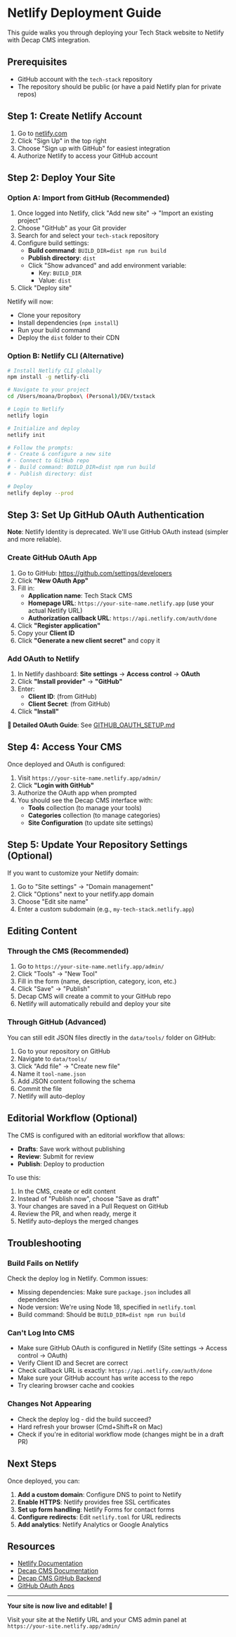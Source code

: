 # Netlify Deployment Guide

This guide walks you through deploying your Tech Stack website to Netlify with Decap CMS integration.

## Prerequisites

- GitHub account with the `tech-stack` repository
- The repository should be public (or have a paid Netlify plan for private repos)

## Step 1: Create Netlify Account

1. Go to [netlify.com](https://www.netlify.com/)
2. Click "Sign Up" in the top right
3. Choose "Sign up with GitHub" for easiest integration
4. Authorize Netlify to access your GitHub account

## Step 2: Deploy Your Site

### Option A: Import from GitHub (Recommended)

1. Once logged into Netlify, click "Add new site" → "Import an existing project"
2. Choose "GitHub" as your Git provider
3. Search for and select your `tech-stack` repository
4. Configure build settings:
   - **Build command**: `BUILD_DIR=dist npm run build`
   - **Publish directory**: `dist`
   - Click "Show advanced" and add environment variable:
     - Key: `BUILD_DIR`
     - Value: `dist`
5. Click "Deploy site"

Netlify will now:
- Clone your repository
- Install dependencies (`npm install`)
- Run your build command
- Deploy the `dist` folder to their CDN

### Option B: Netlify CLI (Alternative)

```bash
# Install Netlify CLI globally
npm install -g netlify-cli

# Navigate to your project
cd /Users/moana/Dropbox\ (Personal)/DEV/txstack

# Login to Netlify
netlify login

# Initialize and deploy
netlify init

# Follow the prompts:
# - Create & configure a new site
# - Connect to GitHub repo
# - Build command: BUILD_DIR=dist npm run build
# - Publish directory: dist

# Deploy
netlify deploy --prod
```

## Step 3: Set Up GitHub OAuth Authentication

**Note**: Netlify Identity is deprecated. We'll use GitHub OAuth instead (simpler and more reliable).

### Create GitHub OAuth App

1. Go to GitHub: https://github.com/settings/developers
2. Click **"New OAuth App"**
3. Fill in:
   - **Application name**: Tech Stack CMS
   - **Homepage URL**: `https://your-site-name.netlify.app` (use your actual Netlify URL)
   - **Authorization callback URL**: `https://api.netlify.com/auth/done`
4. Click **"Register application"**
5. Copy your **Client ID**
6. Click **"Generate a new client secret"** and copy it

### Add OAuth to Netlify

1. In Netlify dashboard: **Site settings** → **Access control** → **OAuth**
2. Click **"Install provider"** → **"GitHub"**
3. Enter:
   - **Client ID**: (from GitHub)
   - **Client Secret**: (from GitHub)
4. Click **"Install"**

**📖 Detailed OAuth Guide**: See [GITHUB_OAUTH_SETUP.md](./GITHUB_OAUTH_SETUP.md)

## Step 4: Access Your CMS

Once deployed and OAuth is configured:

1. Visit `https://your-site-name.netlify.app/admin/`
2. Click **"Login with GitHub"**
3. Authorize the OAuth app when prompted
4. You should see the Decap CMS interface with:
   - **Tools** collection (to manage your tools)
   - **Categories** collection (to manage categories)
   - **Site Configuration** (to update site settings)

## Step 5: Update Your Repository Settings (Optional)

If you want to customize your Netlify domain:

1. Go to "Site settings" → "Domain management"
2. Click "Options" next to your netlify.app domain
3. Choose "Edit site name"
4. Enter a custom subdomain (e.g., `my-tech-stack.netlify.app`)

## Editing Content

### Through the CMS (Recommended)

1. Go to `https://your-site-name.netlify.app/admin/`
2. Click "Tools" → "New Tool"
3. Fill in the form (name, description, category, icon, etc.)
4. Click "Save" → "Publish"
5. Decap CMS will create a commit to your GitHub repo
6. Netlify will automatically rebuild and deploy your site

### Through GitHub (Advanced)

You can still edit JSON files directly in the `data/tools/` folder on GitHub:

1. Go to your repository on GitHub
2. Navigate to `data/tools/`
3. Click "Add file" → "Create new file"
4. Name it `tool-name.json`
5. Add JSON content following the schema
6. Commit the file
7. Netlify will auto-deploy

## Editorial Workflow (Optional)

The CMS is configured with an editorial workflow that allows:

- **Drafts**: Save work without publishing
- **Review**: Submit for review
- **Publish**: Deploy to production

To use this:

1. In the CMS, create or edit content
2. Instead of "Publish now", choose "Save as draft"
3. Your changes are saved in a Pull Request on GitHub
4. Review the PR, and when ready, merge it
5. Netlify auto-deploys the merged changes

## Troubleshooting

### Build Fails on Netlify

Check the deploy log in Netlify. Common issues:

- Missing dependencies: Make sure `package.json` includes all dependencies
- Node version: We're using Node 18, specified in `netlify.toml`
- Build command: Should be `BUILD_DIR=dist npm run build`

### Can't Log Into CMS

- Make sure GitHub OAuth is configured in Netlify (Site settings → Access control → OAuth)
- Verify Client ID and Secret are correct
- Check callback URL is exactly: `https://api.netlify.com/auth/done`
- Make sure your GitHub account has write access to the repo
- Try clearing browser cache and cookies

### Changes Not Appearing

- Check the deploy log - did the build succeed?
- Hard refresh your browser (Cmd+Shift+R on Mac)
- Check if you're in editorial workflow mode (changes might be in a draft PR)

## Next Steps

Once deployed, you can:

1. **Add a custom domain**: Configure DNS to point to Netlify
2. **Enable HTTPS**: Netlify provides free SSL certificates
3. **Set up form handling**: Netlify Forms for contact forms
4. **Configure redirects**: Edit `netlify.toml` for URL redirects
5. **Add analytics**: Netlify Analytics or Google Analytics

## Resources

- [Netlify Documentation](https://docs.netlify.com/)
- [Decap CMS Documentation](https://decapcms.org/docs/)
- [Decap CMS GitHub Backend](https://decapcms.org/docs/github-backend/)
- [GitHub OAuth Apps](https://docs.github.com/en/developers/apps/building-oauth-apps)

---

**Your site is now live and editable!** 🎉

Visit your site at the Netlify URL and your CMS admin panel at `https://your-site.netlify.app/admin/`
